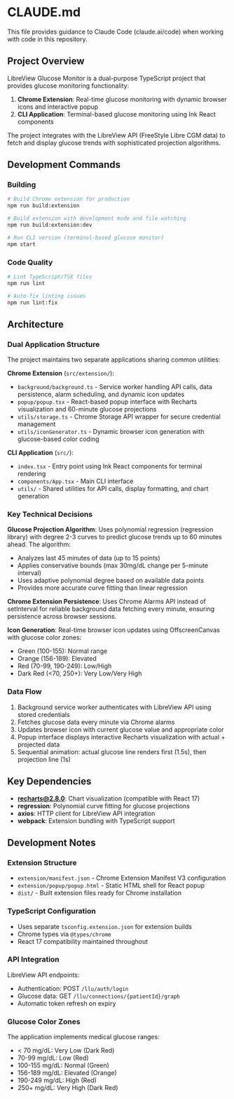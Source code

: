 # CLAUDE.md

This file provides guidance to Claude Code (claude.ai/code) when working with code in this repository.

## Project Overview

LibreView Glucose Monitor is a dual-purpose TypeScript project that provides glucose monitoring functionality:
1. **Chrome Extension**: Real-time glucose monitoring with dynamic browser icons and interactive popup
2. **CLI Application**: Terminal-based glucose monitoring using Ink React components

The project integrates with the LibreView API (FreeStyle Libre CGM data) to fetch and display glucose trends with sophisticated projection algorithms.

## Development Commands

### Building
```bash
# Build Chrome extension for production
npm run build:extension

# Build extension with development mode and file watching
npm run build:extension:dev

# Run CLI version (terminal-based glucose monitor)
npm start
```

### Code Quality
```bash
# Lint TypeScript/TSX files
npm run lint

# Auto-fix linting issues
npm run lint:fix
```

## Architecture

### Dual Application Structure
The project maintains two separate applications sharing common utilities:

**Chrome Extension** (`src/extension/`):
- `background/background.ts` - Service worker handling API calls, data persistence, alarm scheduling, and dynamic icon updates
- `popup/popup.tsx` - React-based popup interface with Recharts visualization and 60-minute glucose projections
- `utils/storage.ts` - Chrome Storage API wrapper for secure credential management
- `utils/iconGenerator.ts` - Dynamic browser icon generation with glucose-based color coding

**CLI Application** (`src/`):
- `index.tsx` - Entry point using Ink React components for terminal rendering
- `components/App.tsx` - Main CLI interface
- `utils/` - Shared utilities for API calls, display formatting, and chart generation

### Key Technical Decisions

**Glucose Projection Algorithm**: Uses polynomial regression (regression library) with degree 2-3 curves to predict glucose trends up to 60 minutes ahead. The algorithm:
- Analyzes last 45 minutes of data (up to 15 points)
- Applies conservative bounds (max 30mg/dL change per 5-minute interval)  
- Uses adaptive polynomial degree based on available data points
- Provides more accurate curve fitting than linear regression

**Chrome Extension Persistence**: Uses Chrome Alarms API instead of setInterval for reliable background data fetching every minute, ensuring persistence across browser sessions.

**Icon Generation**: Real-time browser icon updates using OffscreenCanvas with glucose color zones:
- Green (100-155): Normal range
- Orange (156-189): Elevated  
- Red (70-99, 190-249): Low/High
- Dark Red (<70, 250+): Very Low/Very High

### Data Flow
1. Background service worker authenticates with LibreView API using stored credentials
2. Fetches glucose data every minute via Chrome alarms
3. Updates browser icon with current glucose value and appropriate color
4. Popup interface displays interactive Recharts visualization with actual + projected data
5. Sequential animation: actual glucose line renders first (1.5s), then projection line (1s)

## Key Dependencies

- **recharts@2.8.0**: Chart visualization (compatible with React 17)
- **regression**: Polynomial curve fitting for glucose projections  
- **axios**: HTTP client for LibreView API integration
- **webpack**: Extension bundling with TypeScript support

## Development Notes

### Extension Structure
- `extension/manifest.json` - Chrome Extension Manifest V3 configuration
- `extension/popup/popup.html` - Static HTML shell for React popup
- `dist/` - Built extension files ready for Chrome installation

### TypeScript Configuration
- Uses separate `tsconfig.extension.json` for extension builds
- Chrome types via `@types/chrome`
- React 17 compatibility maintained throughout

### API Integration
LibreView API endpoints:
- Authentication: POST `/llu/auth/login`  
- Glucose data: GET `/llu/connections/{patientId}/graph`
- Automatic token refresh on expiry

### Glucose Color Zones
The application implements medical glucose ranges:
- < 70 mg/dL: Very Low (Dark Red)
- 70-99 mg/dL: Low (Red)  
- 100-155 mg/dL: Normal (Green)
- 156-189 mg/dL: Elevated (Orange)
- 190-249 mg/dL: High (Red)
- 250+ mg/dL: Very High (Dark Red)